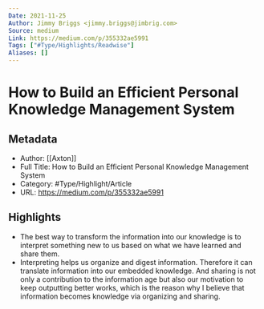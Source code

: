 ```yaml
---
Date: 2021-11-25
Author: Jimmy Briggs <jimmy.briggs@jimbrig.com>
Source: medium
Link: https://medium.com/p/355332ae5991
Tags: ["#Type/Highlights/Readwise"]
Aliases: []
---
```

# How to Build an Efficient Personal Knowledge Management System

## Metadata
- Author: [[Axton]]
- Full Title: How to Build an Efficient Personal Knowledge Management System
- Category: #Type/Highlight/Article
- URL: https://medium.com/p/355332ae5991

## Highlights
- The best way to transform the information into our knowledge is to interpret something new to us based on what we have learned and share them.
- Interpreting helps us organize and digest information. Therefore it can translate information into our embedded knowledge. And sharing is not only a contribution to the information age but also our motivation to keep outputting better works, which is the reason why I believe that information becomes knowledge via organizing and sharing.
